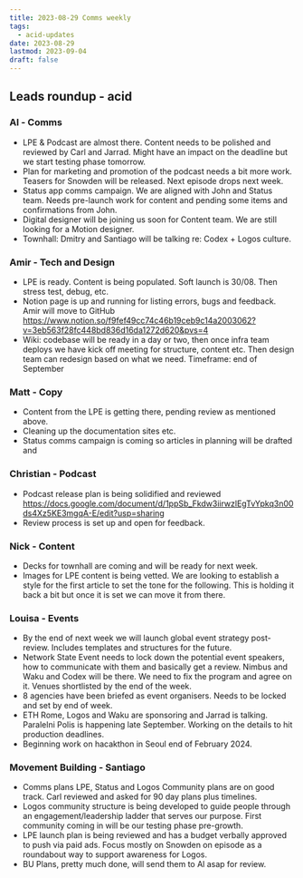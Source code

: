 ```yaml
---
title: 2023-08-29 Comms weekly
tags:
  - acid-updates
date: 2023-08-29
lastmod: 2023-09-04
draft: false
---
```

## Leads roundup - acid

### **Al - Comms**

- LPE & Podcast are almost there. Content needs to be polished and reviewed by Carl and Jarrad. Might have an impact on the deadline but we start testing phase tomorrow.
- Plan for marketing and promotion of the podcast needs a bit more work. Teasers for Snowden will be released. Next episode drops next week.
- Status app comms campaign. We are aligned with John and Status team. Needs pre-launch work for content and pending some items and confirmations from John.
- Digital designer will be joining us soon for Content team. We are still looking for a Motion designer.
- Townhall: Dmitry and Santiago will be talking re: Codex + Logos culture. 

### **Amir - Tech and Design**

- LPE is ready. Content is being populated. Soft launch is 30/08. Then stress test, debug, etc. 
- Notion page is up and running for listing errors, bugs and feedback. Amir will move to GitHub https://www.notion.so/f9fef49cc74c46b19ceb9c14a2003062?v=3eb563f28fc448bd836d16da1272d620&pvs=4
- Wiki: codebase will be ready in a day or two, then once infra team deploys we have kick off meeting for structure, content etc. Then design team can redesign based on what we need. Timeframe: end of September

### **Matt - Copy**

- Content from the LPE is getting there, pending review as mentioned above. 
- Cleaning up the documentation sites etc.
- Status comms campaign is coming so articles in planning will be drafted and 

### **Christian - Podcast**

- Podcast release plan is being solidified and reviewed https://docs.google.com/document/d/1ppSb_Fkdw3iirwzlEgTvYpkq3n00ds4Xz5KE3mgqA-E/edit?usp=sharing
- Review process is set up and open for feedback.

### **Nick - Content**

- Decks for townhall are coming and will be ready for next week.
- Images for LPE content is being vetted. We are looking to establish a style for the first article to set the tone for the following. This is holding it back a bit but once it is set we can move it from there.

### **Louisa - Events**

- By the end of next week we will launch global event strategy post-review. Includes templates and structures for the future.
- Network State Event needs to lock down the potential event speakers, how to communicate with them and basically get a review. Nimbus and Waku and Codex will be there. We need to fix the program and agree on it. Venues shortlisted by the end of the week. 
- 8 agencies have been briefed as event organisers. Needs to be locked and set by end of week.
- ETH Rome, Logos and Waku are sponsoring and Jarrad is talking. Paralelni Polis is happening late September. Working on the details to hit production deadlines.
- Beginning work on hacakthon in Seoul end of February 2024.

### **Movement Building - Santiago**

- Comms plans LPE, Status and Logos Community plans are on good track. Carl reviewed and asked for 90 day plans plus timelines. 
- Logos community structure is being developed to guide people through an engagement/leadership ladder that serves our purpose. First community coming in will be our testing phase pre-growth.
- LPE launch plan is being reviewed and has a budget verbally approved to push via paid ads. Focus mostly on Snowden on episode as a roundabout way to support awareness for Logos.
- BU Plans, pretty much done, will send them to Al asap for review.
